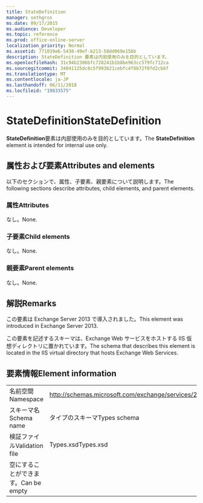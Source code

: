 ```yaml
---
title: StateDefinition
manager: sethgros
ms.date: 09/17/2015
ms.audience: Developer
ms.topic: reference
ms.prod: office-online-server
localization_priority: Normal
ms.assetid: 771039e6-5438-49ef-b213-58dd969e156b
description: StateDefinition 要素は内部使用のみを目的としています。
ms.openlocfilehash: 31c94b2306bfc728241b1b8be963cc579fc712ca
ms.sourcegitcommit: 34041125dc8c5f993b21cebfc4f8b72f0fd2cb6f
ms.translationtype: MT
ms.contentlocale: ja-JP
ms.lasthandoff: 06/11/2018
ms.locfileid: "19833575"
---
```

# <a name="statedefinition"></a><span data-ttu-id="eac0e-103">StateDefinition</span><span class="sxs-lookup"><span data-stu-id="eac0e-103">StateDefinition</span></span>

<span data-ttu-id="eac0e-104">**StateDefinition**要素は内部使用のみを目的としています。</span><span class="sxs-lookup"><span data-stu-id="eac0e-104">The **StateDefinition** element is intended for internal use only.</span></span> 

## <a name="attributes-and-elements"></a><span data-ttu-id="eac0e-105">属性および要素</span><span class="sxs-lookup"><span data-stu-id="eac0e-105">Attributes and elements</span></span>

<span data-ttu-id="eac0e-106">以下のセクションで、属性、子要素、親要素について説明します。</span><span class="sxs-lookup"><span data-stu-id="eac0e-106">The following sections describe attributes, child elements, and parent elements.</span></span>
  
### <a name="attributes"></a><span data-ttu-id="eac0e-107">属性</span><span class="sxs-lookup"><span data-stu-id="eac0e-107">Attributes</span></span>

<span data-ttu-id="eac0e-108">なし。</span><span class="sxs-lookup"><span data-stu-id="eac0e-108">None.</span></span>
  
### <a name="child-elements"></a><span data-ttu-id="eac0e-109">子要素</span><span class="sxs-lookup"><span data-stu-id="eac0e-109">Child elements</span></span>

<span data-ttu-id="eac0e-110">なし。</span><span class="sxs-lookup"><span data-stu-id="eac0e-110">None.</span></span>
  
### <a name="parent-elements"></a><span data-ttu-id="eac0e-111">親要素</span><span class="sxs-lookup"><span data-stu-id="eac0e-111">Parent elements</span></span>

<span data-ttu-id="eac0e-112">なし。</span><span class="sxs-lookup"><span data-stu-id="eac0e-112">None.</span></span>
  
## <a name="remarks"></a><span data-ttu-id="eac0e-113">解説</span><span class="sxs-lookup"><span data-stu-id="eac0e-113">Remarks</span></span>

<span data-ttu-id="eac0e-114">この要素は Exchange Server 2013 で導入されました。</span><span class="sxs-lookup"><span data-stu-id="eac0e-114">This element was introduced in Exchange Server 2013.</span></span>
  
<span data-ttu-id="eac0e-115">この要素を記述するスキーマは、Exchange Web サービスをホストする IIS 仮想ディレクトリに置かれています。</span><span class="sxs-lookup"><span data-stu-id="eac0e-115">The schema that describes this element is located in the IIS virtual directory that hosts Exchange Web Services.</span></span>
  
## <a name="element-information"></a><span data-ttu-id="eac0e-116">要素情報</span><span class="sxs-lookup"><span data-stu-id="eac0e-116">Element information</span></span>

|||
|:-----|:-----|
|<span data-ttu-id="eac0e-117">名前空間</span><span class="sxs-lookup"><span data-stu-id="eac0e-117">Namespace</span></span>  <br/> |http://schemas.microsoft.com/exchange/services/2006/types  <br/> |
|<span data-ttu-id="eac0e-118">スキーマ名</span><span class="sxs-lookup"><span data-stu-id="eac0e-118">Schema name</span></span>  <br/> |<span data-ttu-id="eac0e-119">タイプのスキーマ</span><span class="sxs-lookup"><span data-stu-id="eac0e-119">Types schema</span></span>  <br/> |
|<span data-ttu-id="eac0e-120">検証ファイル</span><span class="sxs-lookup"><span data-stu-id="eac0e-120">Validation file</span></span>  <br/> |<span data-ttu-id="eac0e-121">Types.xsd</span><span class="sxs-lookup"><span data-stu-id="eac0e-121">Types.xsd</span></span>  <br/> |
|<span data-ttu-id="eac0e-122">空にすることができます。</span><span class="sxs-lookup"><span data-stu-id="eac0e-122">Can be empty</span></span>  <br/> ||
   


